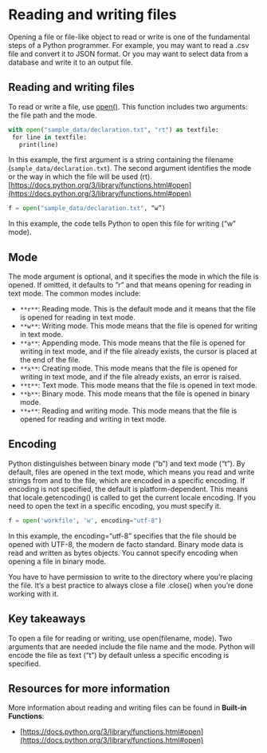 # Reading and writing files
Opening a file or file-like object to read or write is one of the fundamental steps of a Python programmer. For example, you may want to read a .csv file and convert it to JSON format. Or you may want to select data from a database and write it to an output file.

## Reading and writing files
To read or write a file, use [open()](https://docs.python.org/3/library/functions.html#open). 
This function includes two arguments: the file path and the mode.
```python	
with open("sample_data/declaration.txt", "rt") as textfile:
 for line in textfile:
   print(line)
```
In this example, the first argument is a string containing the filename (`sample_data/declaration.txt`). The second argument identifies the mode or the way in which the file will be used (rt). 
[https://docs.python.org/3/library/functions.html#open](https://docs.python.org/3/library/functions.html#open)
```python	
f = open("sample_data/declaration.txt", “w”)
```
In this example, the code tells Python to open this file for writing (“w” mode). 

## Mode
The mode argument is optional, and it specifies the mode in which the file is opened. If omitted, it defaults to ”r” and that means opening for reading in text mode. The common modes include:

- `**r**`: Reading mode. This is the default mode and it means that the file is opened for reading in text mode.
- `**w**`: Writing mode. This mode means that the file is opened for writing in text mode.
- `**a**`: Appending mode. This mode means that the file is opened for writing in text mode, and if the file already exists, the cursor is placed at the end of the file.
- `**x**`: Creating mode. This mode means that the file is opened for writing in text mode, and if the file already exists, an error is raised.
- `**t**`: Text mode. This mode means that the file is opened in text mode.
- `**b**`: Binary mode. This mode means that the file is opened in binary mode.
- `**+**`: Reading and writing mode. This mode means that the file is opened for reading and writing in text mode.

## Encoding
Python distinguishes between binary mode (“b”) and text mode (“t”). By default, files are opened in the text mode, which means you read and write strings from and to the file, which are encoded in a specific encoding. If encoding is not specified, the default is platform-dependent. This means that locale.getencoding() is called to get the current locale encoding. If you need to open the text in a specific encoding, you must specify it.
```python	
f = open('workfile', 'w', encoding="utf-8") 
```
In this example, the encoding=“utf-8” specifies that the file should be opened with UTF-8, the modern de facto standard. Binary mode data is read and written as bytes objects. You cannot specify encoding when opening a file in binary mode.

You have to have permission to write to the directory where you’re placing the file. It’s a best practice to always close a file .close() when you’re done working with it.

## Key takeaways
To open a file for reading or writing, use open(filename, mode). Two arguments that are needed include the file name and the mode. Python will encode the file as text (“t”) by default unless a specific encoding is specified.

## Resources for more information
More information about reading and writing files can be found in **Built-in Functions**:
- [https://docs.python.org/3/library/functions.html#open](https://docs.python.org/3/library/functions.html#open)